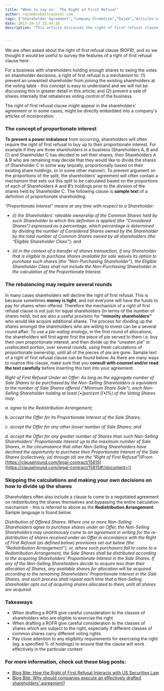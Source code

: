 ```yaml
---
title: "When to say no:  The Right of First Refusal"
author: rajah@cobaltcounsel.com
tags: ["Shareholder Agreement","Company Formation","Rajah","Articles of Incorporation","Canada (ON)","Canada (General)"]
date: 2017-10-17 15:44:18
description: "This article discusses the right of first refusal clause (ROFR), often seen in the shareholders' agreements or directly in a company's articles of incorporation."


---
```


We are often asked about the right of first refusal clause (ROFR), and so we thought it would be useful to survey the features of a right of first refusal clause here.

For a business with shareholders holding enough shares to swing the votes on shareholder decisions, a right of first refusal is a mechanism to: (1) prevent an unwanted shareholder from joining the existing shareholders at the voting table - this concept is easy to understand and we will not be discussing this in greater detail in this article; and (2) prevent a sale of shares internally that rebalances voting control of the business.
 
The right of first refusal clause might appear in the shareholders' agreement or in some cases, might be directly embedded into a company's articles of incorporation.


### The concept of proportionate interest

**To prevent a power imbalance** from occurring, shareholders will often require the right of first refusal to buy up to their proportionate interest.   For example if they are three shareholders in a business (Shareholders A, B and C) and Shareholder C has decided to sell their shares, then Shareholders A & B who are remaining may decide that they would like to divide the shares of Shareholder C in some way (equally, proportionally based on their existing share holdings, or in some other manner).  To prevent argument on the proportions of the split, the shareholders’ agreement will often contain a mechanism that sets out this split to be calculated based on the proportions of each of Shareholders A and B’s holdings prior to the division of the shares held by Shareholder C.  The following clause is **sample text** of a definition of proportionate shareholding.

 

 *“Proportionate Interest” means at any time with respect to a Shareholder:*
 
- *(i) the Shareholders’ rateable ownership of the Common Shares held by such Shareholder to which this definition is applied (the "Considered Shares") expressed as a percentage, which percentage is determined by dividing the number of Considered Shares owned by the Shareholder by the total number of Common Shares owned by all shareholders (the “Eligible Shareholder Class”); and*
 
- *(ii) in the context of a transfer of shares transaction, if any Shareholder that is eligible to purchase shares available for sale waives its option to purchase such shares (the “Non-Purchasing Shareholder”), the Eligible Shareholder Class shall not include the Non-Purchasing Shareholder in the calculation of the Proportionate Interest.*

 

### The rebalancing may require several rounds

In many cases shareholders will decline the right of first refusal.  This is because sometimes **money is tight**, and not everyone will have the funds to pay for shares when offered.  Therefore the mechanism of a  right of first refusal clause is not just for equal shareholders (in terms of the number of shares held), but are also a useful provision for **“minority shareholders”** who would like acquire additional shares.  The process for dividing up the shares amongst the shareholders who are willing to invest can be a several round affair.  To use a *pie-eating analogy*, in the first round of allocations, the shareholders will first agree first the piece of pie served to them i.e. buy their own proportionate interest, and then divide up the “uneaten pie” or unallocated portion, over several rounds, using fresh calculations of proportionate ownership, until all of the pieces of pie are gone. Sample text of a right of first refusal clause can be found below. As there are many ways to nuance this clause, make sure that you **consult with counsel and/or read the text carefully** before inserting this text into your agreement.

 

*Right of First Refusal Under an Offer: As long as the aggregate number of Sale Shares to be purchased by the Non-Selling Shareholders is equivalent to the number of Sale Shares offered (“Minimum Share Sale”), each Non-Selling Shareholder holding at least [•]percent ([•]%) of the Voting Shares may:*

*a.  agree to the Redistribution Arrangement;*

*b. accept the Offer for its Proportionate Interest of the Sale Shares;*

*c. accept the Offer for any other lesser number of Sale Shares; and*

*d. accept the Offer for any greater number of Shares than such Non-Selling Shareholders' Proportionate Interest up to the maximum number of Sale Shares, in the circumstance that other Non-Selling Shareholders have declined the opportunity to purchase their Proportionate Interest of the Sale Shares (collectively, (a) through (d) are the “Right of First Refusal”)*(From [https://clausehound.com/legal-contract/15815](https://clausehound.com/legal-contract/15815#!/document=))

 

 

 

### Skipping the calculations and making your own decisions on how to divide up the shares

Shareholders often also include a clause to come to a negotiated agreement on redistributing the shares themselves and bypassing the entire calculation mechanism - this is referred to above as the **Redistribution Arrangement**.  Sample language is found below.

 

*Distribution of Offered Shares: Where one or more Non-Selling Shareholders agree to purchase shares under an Offer, the Non-Selling Shareholders may unanimously come to an agreement in writing for the re-distribution of shares received under an Offer in accordance with the Right of First Refusal (as defined below) provisions set out below (the “Redistribution Arrangement”); or, where such purchasers fail to come to a Redistribution Arrangement, the Sale Shares shall be distributed according to the acquiring Shareholders’ Proportionate Interest in the Sale Shares. If any of the Non-Selling Shareholders decide to acquire less than their allocation of Shares, any available shares for allocation will be acquired according to the remaining Shareholders’ Proportionate Interest in the Sale Shares, and such process shall repeat each time that a Non-Selling shareholder opts out of acquiring shares allocated to them, until all shares are acquired.*

 

 

### Takeaways
- When drafting a ROFR give careful consideration to the classes of shareholders who are eligible to exercise the right 
- When drafting a ROFR give careful consideration to the classes of shares which are subject to the right, especially if different classes of common shares carry different voting rights
- Pay close attention to any eligibility requirements for exercising the right (eg. a specified % of holdings) to ensure that the clause will work effectively in the particular context


### For more information, check out these blog posts:
- [Blog Bite: How the Right of First Refusal Interacts with US Securities Law](https://blog.clausehound.com/blog-bite-how-the-right-of-first-refusal-interacts-with-us-securities-law/)
-  [Blog Bite: Why should companies execute an effectively drafted shareholders' agreement?]( https://blog.clausehound.com/blog-bite-why-should-companies-execute-an-effectively-drafted-shareholders-agreement/)
